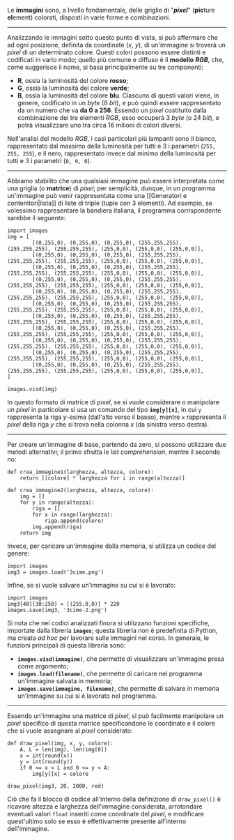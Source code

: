 Le **immagini** sono, a livello fondamentale, delle griglie di "***pixel***" (**pic**ture **el**ement) colorati, disposti in varie forme e combinazioni. 
___
Analizzando le immagini sotto questo punto di vista, si può affermare che ad ogni posizione, definita da coordinate (*x*, *y*), di un'immagine si troverà un *pixel* di un determinato colore. Questi colori possono essere distinti e codificati in vario modo; quello più comune e diffuso è il **modello** ***RGB***, che, come suggerisce il nome, si basa principalmente su tre componenti:
- **R**, ossia la luminosità del colore **rosso**;
- **G**, ossia la luminosità del colore **verde**;
- **B**, ossia la luminosità del colore **blu**.
Ciascuno di questi valori viene, in genere, codificato in un *byte* (8 *bit*), e può quindi essere rappresentato da un numero che va **da 0 a 256**. Essendo un *pixel* costituito dalla combinazione dei tre elementi *RGB*, esso occuperà 3 *byte* (o 24 *bit*), e potrà visualizzare uno tra circa 16 milioni di colori diversi. 

Nell'analisi del modello *RGB*, i casi particolari più lampanti sono il bianco, rappresentato dal massimo della luminosità per tutti e 3 i parametri (`255, 255, 255`), e il nero, rappresentato invece dal minimo della luminosità per tutti e 3 i parametri (`0, 0, 0`).
___
Abbiamo stabilito che una qualsiasi immagine può essere interpretata come una griglia (o **matrice**) di *pixel*; per semplicità, dunque, in un programma un'immagine può venir rappresentata come una [[Generatori e contenitori|lista]] di liste di triple (tuple con 3 elementi). Ad esempio, se volessimo rappresentare la bandiera italiana, il programma corrispondente sarebbe il seguente:
```
import images
img = [
		[(0,255,0), (0,255,0), (0,255,0), (255,255,255), (255,255,255), (255,255,255), (255,0,0), (255,0,0), (255,0,0)],
		[(0,255,0), (0,255,0), (0,255,0), (255,255,255), (255,255,255), (255,255,255), (255,0,0), (255,0,0), (255,0,0)],
		[(0,255,0), (0,255,0), (0,255,0), (255,255,255), (255,255,255), (255,255,255), (255,0,0), (255,0,0), (255,0,0)],
		[(0,255,0), (0,255,0), (0,255,0), (255,255,255), (255,255,255), (255,255,255), (255,0,0), (255,0,0), (255,0,0)],
		[(0,255,0), (0,255,0), (0,255,0), (255,255,255), (255,255,255), (255,255,255), (255,0,0), (255,0,0), (255,0,0)],
		[(0,255,0), (0,255,0), (0,255,0), (255,255,255), (255,255,255), (255,255,255), (255,0,0), (255,0,0), (255,0,0)],
		[(0,255,0), (0,255,0), (0,255,0), (255,255,255), (255,255,255), (255,255,255), (255,0,0), (255,0,0), (255,0,0)],
		[(0,255,0), (0,255,0), (0,255,0), (255,255,255), (255,255,255), (255,255,255), (255,0,0), (255,0,0), (255,0,0)],
		[(0,255,0), (0,255,0), (0,255,0), (255,255,255), (255,255,255), (255,255,255), (255,0,0), (255,0,0), (255,0,0)],
		[(0,255,0), (0,255,0), (0,255,0), (255,255,255), (255,255,255), (255,255,255), (255,0,0), (255,0,0), (255,0,0)],
		[(0,255,0), (0,255,0), (0,255,0), (255,255,255), (255,255,255), (255,255,255), (255,0,0), (255,0,0), (255,0,0)],
]

images.visd(img)
```
In questo formato di matrice di *pixel*, se si vuole considerare o manipolare un *pixel* in particolare si usa un comando del tipo **`img[y][x]`**, in cui `y` rappresenta la riga *y*-esima (dall'alto verso il basso), mentre `x` rappresenta il *pixel* della riga *y* che si trova nella colonna *x* (da sinistra verso destra).
___
Per creare un'immagine di base, partendo da zero, si possono utilizzare due metodi alternativi; il primo sfrutta le *list comprehension*, mentre il secondo no:
```
def crea_immagine1(larghezza, altezza, colore):
	return [[colore] * larghezza for i in range(altezza)]

def crea_immagine2(larghezza, altezza, colore):
	img = []
	for y in range(altezza):
		riga = []
		for x in range(larghezza):
			riga.append(colore)
		img.append(riga)
	return img
```
Invece, per caricare un'immagine dalla memoria, si utilizza un codice del genere:
```
import images
img3 = images.load('3cime.png')
```
Infine, se si vuole salvare un'immagine su cui si è lavorato:
```
import images
img3[40][30:250] = [(255,0,0)] * 220
images.save(img3, '3cime-2.png')
```
Si nota che nei codici analizzati finora si utilizzano funzioni specifiche, importate dalla libreria **`images`**; questa libreria non è predefinita di Python, ma creata *ad hoc* per lavorare sulle immagini nel corso. In generale, le funzioni principali di questa libreria sono:
- **`images.visd(immagine)`**, che permette di visualizzare un'immagine presa come argomento;
- **`images.load(filename)`**, che permette di caricare nel programma un'immagine salvata in memoria;
- **`images.save(immagine, filename)`**, che permette di salvare in memoria un'immagine su cui si è lavorato nel programma.
___
Essendo un'immagine una matrice di *pixel*, si può facilmente manipolare un *pixel* specifico di questa matrice specificandone le coordinate e il colore che si vuole assegnare al *pixel* considerato:
```
def draw_pixel(img, x, y, colore):
	A, L = len(img), len(img[0])
	x = int(round(x))
	y = int(round(y))
	if 0 <= x < L and 0 <= y < A:
		img[y][x] = colore

draw_pixel(img3, 20, 2000, red)
```
Ciò che fa il blocco di codice all'interno della definizione di `draw_pixel()` è ricavare altezza e larghezza dell'immagine considerata, arrotondare eventuali valori `float` inseriti come coordinate del *pixel*, e modificare quest'ultimo solo se esso è effettivamente presente all'interno dell'immagine.